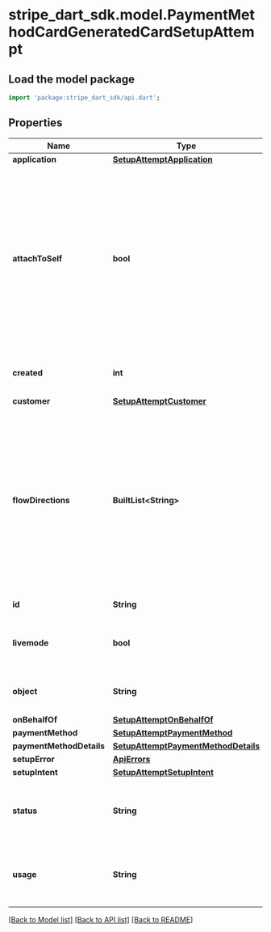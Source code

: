 # stripe_dart_sdk.model.PaymentMethodCardGeneratedCardSetupAttempt

## Load the model package
```dart
import 'package:stripe_dart_sdk/api.dart';
```

## Properties
Name | Type | Description | Notes
------------ | ------------- | ------------- | -------------
**application** | [**SetupAttemptApplication**](SetupAttemptApplication.md) |  | [optional] 
**attachToSelf** | **bool** | If present, the SetupIntent's payment method will be attached to the in-context Stripe Account.  It can only be used for this Stripe Account’s own money movement flows like InboundTransfer and OutboundTransfers. It cannot be set to true when setting up a PaymentMethod for a Customer, and defaults to false when attaching a PaymentMethod to a Customer. | [optional] 
**created** | **int** | Time at which the object was created. Measured in seconds since the Unix epoch. | 
**customer** | [**SetupAttemptCustomer**](SetupAttemptCustomer.md) |  | [optional] 
**flowDirections** | **BuiltList&lt;String&gt;** | Indicates the directions of money movement for which this payment method is intended to be used.  Include `inbound` if you intend to use the payment method as the origin to pull funds from. Include `outbound` if you intend to use the payment method as the destination to send funds to. You can include both if you intend to use the payment method for both purposes. | [optional] 
**id** | **String** | Unique identifier for the object. | 
**livemode** | **bool** | Has the value `true` if the object exists in live mode or the value `false` if the object exists in test mode. | 
**object** | **String** | String representing the object's type. Objects of the same type share the same value. | 
**onBehalfOf** | [**SetupAttemptOnBehalfOf**](SetupAttemptOnBehalfOf.md) |  | [optional] 
**paymentMethod** | [**SetupAttemptPaymentMethod**](SetupAttemptPaymentMethod.md) |  | 
**paymentMethodDetails** | [**SetupAttemptPaymentMethodDetails**](SetupAttemptPaymentMethodDetails.md) |  | 
**setupError** | [**ApiErrors**](ApiErrors.md) |  | [optional] 
**setupIntent** | [**SetupAttemptSetupIntent**](SetupAttemptSetupIntent.md) |  | 
**status** | **String** | Status of this SetupAttempt, one of `requires_confirmation`, `requires_action`, `processing`, `succeeded`, `failed`, or `abandoned`. | 
**usage** | **String** | The value of [usage](https://stripe.com/docs/api/setup_intents/object#setup_intent_object-usage) on the SetupIntent at the time of this confirmation, one of `off_session` or `on_session`. | 

[[Back to Model list]](../README.md#documentation-for-models) [[Back to API list]](../README.md#documentation-for-api-endpoints) [[Back to README]](../README.md)


